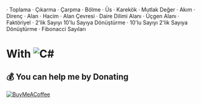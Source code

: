 ## 
· Toplama
· Çıkarma
· Çarpma
· Bölme
· Üs 
· Karekök 
· Mutlak Değer 
· Akım 
· Direnç
· Alan
· Hacim
· Alan Çevresi
· Daire Dilimi Alanı
· Üçgen Alanı
· Faktöriyel
· 2'lik Sayıyı 10'lu Sayıya Dönüştürme
· 10'lu Sayıyı 2'lik Sayıya Dönüştürme
· Fibonacci Sayıları


# With ![C#](https://img.shields.io/badge/c%23-%23239120.svg?style=for-the-badge&logo=c-sharp&logoColor=white)

  ## 💰 You can help me by Donating
  [![BuyMeACoffee](https://img.shields.io/badge/Buy%20Me%20a%20Coffee-ffdd00?style=for-the-badge&logo=buy-me-a-coffee&logoColor=black)](https://www.buymeacoffee.com/omicr0n) 
